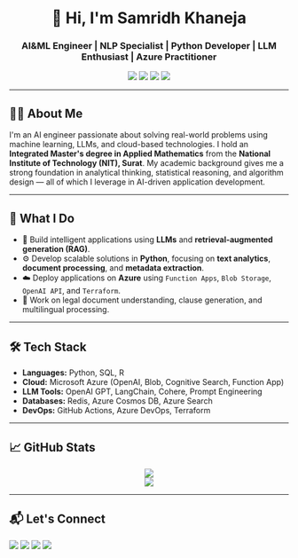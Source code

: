 <!-- GitHub Profile Landing Page (README.md HTML Format) -->

<h1 align="center">👋 Hi, I'm Samridh Khaneja</h1>
<h3 align="center">AI&ML Engineer | NLP Specialist | Python Developer | LLM Enthusiast | Azure Practitioner</h3>

<p align="center">
  <img src="https://img.shields.io/badge/Python-3776AB?style=for-the-badge&logo=python&logoColor=white" />
  <img src="https://img.shields.io/badge/Azure-0078D4?style=for-the-badge&logo=microsoftazure&logoColor=white" />
  <img src="https://img.shields.io/badge/NLP-%F0%9F%96%A5%EF%B8%8F-blue?style=for-the-badge" />
  <img src="https://img.shields.io/badge/LLMs-%F0%9F%A7%91%E2%80%8D%F0%9F%94%AC-blue?style=for-the-badge" />
</p>

<hr>

<h2>👨‍🎓 About Me</h2>
<p>
  I'm an AI engineer passionate about solving real-world problems using machine learning, LLMs, and cloud-based technologies. 
  I hold an <strong>Integrated Master's degree in Applied Mathematics</strong> from the <strong>National Institute of Technology (NIT), Surat</strong>. 
  My academic background gives me a strong foundation in analytical thinking, statistical reasoning, and algorithm design — all of which I leverage in AI-driven application development.
</p>


<hr>

<h2>🔧 What I Do</h2>
<ul>
  <li>🚀 Build intelligent applications using <strong>LLMs</strong> and <strong>retrieval-augmented generation (RAG)</strong>.</li>
  <li>⚙️ Develop scalable solutions in <strong>Python</strong>, focusing on <strong>text analytics</strong>, <strong>document processing</strong>, and <strong>metadata extraction</strong>.</li>
  <li>☁️ Deploy applications on <strong>Azure</strong> using <code>Function Apps</code>, <code>Blob Storage</code>, <code>OpenAI API</code>, and <code>Terraform</code>.</li>
  <li>📄 Work on legal document understanding, clause generation, and multilingual processing.</li>
</ul>

<hr>

<h2>🛠 Tech Stack</h2>
<ul>
  <li><strong>Languages:</strong> Python, SQL, R</li>
  <li><strong>Cloud:</strong> Microsoft Azure (OpenAI, Blob, Cognitive Search, Function App)</li>
  <li><strong>LLM Tools:</strong> OpenAI GPT, LangChain, Cohere, Prompt Engineering</li>
  <li><strong>Databases:</strong> Redis, Azure Cosmos DB, Azure Search</li>
  <li><strong>DevOps:</strong> GitHub Actions, Azure DevOps, Terraform</li>
</ul>

<hr>

<h2>📈 GitHub Stats</h2>
<p align="center">
  <img src="https://github-readme-stats.vercel.app/api?username=Samridh1607&show_icons=true&theme=radical" />
  <br>
  <img src="https://github-readme-streak-stats.herokuapp.com/?user=Samridh1607&theme=radical" />
</p>

<hr>

<h2>📬 Let's Connect</h2>
<p align="left">
  <a href="mailto:khanejasamridh@gmail.com"><img src="https://img.shields.io/badge/email-D14836?style=for-the-badge&logo=gmail&logoColor=white" /></a>
  <a href="https://www.linkedin.com/in/samridh-khaneja/"><img src="https://img.shields.io/badge/linkedin-0A66C2?style=for-the-badge&logo=linkedin&logoColor=white" /></a>
  <a href="https://your-portfolio.com"><img src="https://img.shields.io/badge/portfolio-000000?style=for-the-badge&logo=About.me&logoColor=white" /></a>
  <a href="https://x.com/samyy1607?t=itcFGwX1nx8J5eHBEHSAeQ&s=09"><img src="https://img.shields.io/twitter/url?url=https%3A%2F%2Fshields.io&style=for-the-badge&logo=X" /></a>
  <!-- <a href="https://www.researchgate.net/profile/Samridh-Khaneja"><img src="https://img.shields.io/badge/portfolio-000000?style=for-the-badge&logo=About.me&logoColor=white" /></a> -->
</p>
